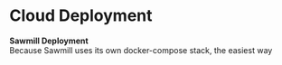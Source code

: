 # Cloud Deployment


__Sawmill Deployment__  
Because Sawmill uses its own docker-compose stack, the easiest way